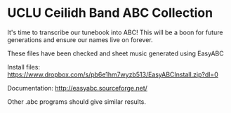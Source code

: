 # UCLU Ceilidh Band ABC Collection

It's time to transcribe our tunebook into ABC! This will be a boon for future generations and ensure our names live on forever.

These files have been checked and sheet music generated using EasyABC 

Install files: https://www.dropbox.com/s/pb6e1hm7wyzb513/EasyABCInstall.zip?dl=0

Documentation: http://easyabc.sourceforge.net/

Other .abc programs should give similar results.
